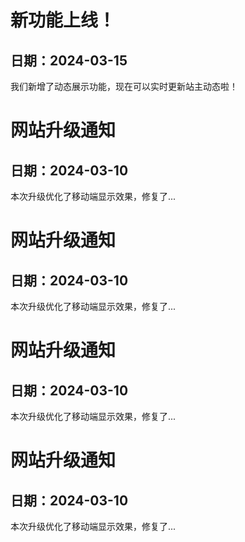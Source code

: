 # 新功能上线！
## 日期：2024-03-15
我们新增了动态展示功能，现在可以实时更新站主动态啦！

# 网站升级通知
## 日期：2024-03-10
本次升级优化了移动端显示效果，修复了...

# 网站升级通知
## 日期：2024-03-10
本次升级优化了移动端显示效果，修复了...

# 网站升级通知
## 日期：2024-03-10
本次升级优化了移动端显示效果，修复了...

# 网站升级通知
## 日期：2024-03-10
本次升级优化了移动端显示效果，修复了...